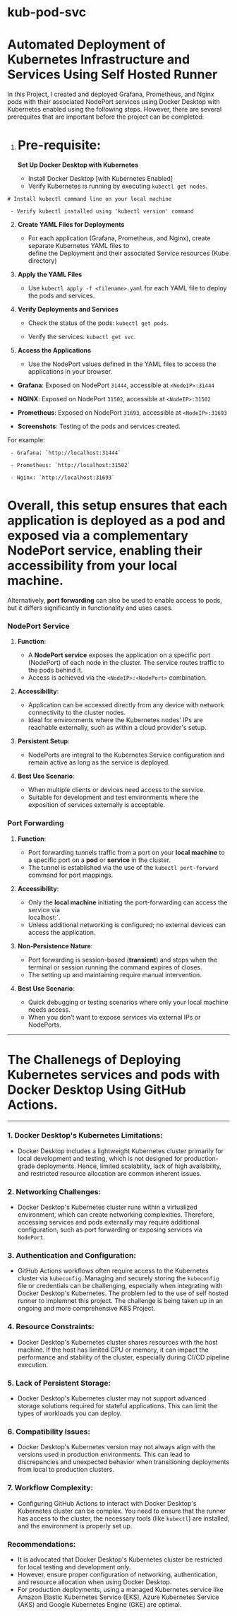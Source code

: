 # kub-pod-svc

# Automated Deployment of Kubernetes Infrastructure and Services Using Self Hosted Runner

In this Project, I created and deployed Grafana, Prometheus, and Nginx pods with their associated NodePort services using Docker Desktop with Kubernetes enabled using the following steps. However, there are several prerequites that are important before the project can be completed:


1.   # Pre-requisite:

     **Set Up Docker Desktop with Kubernetes**

     - Install Docker Desktop [with Kubernetes Enabled]
     - Verify Kubernetes is running by executing `kubectl get nodes`.

    # Install kubectl command line on your local machine

     - Verify kubectl installed using 'kubectl version' command  

2. **Create YAML Files for Deployments**

   - For each application (Grafana, Prometheus, and Nginx), create separate Kubernetes YAML files to   
     define the Deployment and their associated Service resources (Kube directory)

3. **Apply the YAML Files**

   - Use `kubectl apply -f <filename>.yaml` for each YAML file to deploy the pods and services.

4. **Verify Deployments and Services**

   - Check the status of the pods: `kubectl get pods`.

   - Verify the services: `kubectl get svc`.

5. **Access the Applications**

   - Use the NodePort values defined in the YAML files to access the applications in your browser. 

- **Grafana**: Exposed on NodePort `31444`, accessible at `<NodeIP>:31444`

- **NGINX**: Exposed on NodePort `31502`, accessible at `<NodeIP>:31502`

- **Prometheus**: Exposed on NodePort `31693`, accessible at `<NodeIP>:31693`

- **Screenshots**: Testing of the pods and services created. 

For example: 

     - Grafana: `http://localhost:31444`

     - Prometheus: `http://localhost:31502`
     
     - Nginx: `http://localhost:31693`    


#  Overall, this setup ensures that each application is deployed as a pod and exposed via a complementary NodePort service, enabling their accessibility from your local machine.

Alternatively, **port forwarding** can also be used to enable access to pods, but it differs significantly in functionality and uses cases.

### **NodePort Service**

1. **Function**:

   - A **NodePort service** exposes the application on a specific port (NodePort) of each node in the 
     cluster. The service routes traffic to the pods behind it.
   - Access is achieved via the `<NodeIP>:<NodePort>` combination.

2. **Accessibility**:

   - Application can be accessed directly from any device with network connectivity to the cluster nodes.
   - Ideal for environments where the Kubernetes nodes' IPs are reachable externally, such as within a cloud 
     provider's setup.

3. **Persistent Setup**:

   - NodePorts are integral to the Kubernetes Service configuration and remain active as long as the service 
     is deployed.

4. **Best Use Scenario**:

   - When multiple clients or devices need access to the service.
   - Suitable for development and test environments where the exposition of services externally is acceptable.

### **Port Forwarding**

1. **Function**:

   - Port forwarding tunnels traffic from a port on your **local machine** to a specific port on a **pod** or 
     **service** in the cluster.
   - The tunnel is established via the use of the `kubectl port-forward` command for port mappings.

2. **Accessibility**:

   - Only the **local machine** initiating the port-forwarding can access the service via  
     localhost:<local-port>`.
   - Unless additional networking is configured; no external devices can access the application.

3. **Non-Persistence Nature**:

   - Port forwarding is session-based (**transient**) and stops when the terminal or session running the 
     command expires of closes.
   - The setting up and maintaining require manual intervention.

4. **Best Use Scenario**:

   - Quick debugging or testing scenarios where only your local machine needs access.
   - When you don’t want to expose services via external IPs or NodePorts.

--------------------------------------------------------------------------------------------------------------
   # The Challenegs of Deploying  Kubernetes services and pods with Docker Desktop Using GitHub Actions.
--------------------------------------------------------------------------------------------------------------

### 1. **Docker Desktop's Kubernetes Limitations**:

   - Docker Desktop includes a lightweight Kubernetes cluster primarily for local development and testing, which is not designed for production-grade deployments. Hence, limited scalability, lack of high availability, and restricted resource allocation are common inherent issues.

### 2. **Networking Challenges**:

   - Docker Desktop's Kubernetes cluster runs within a virtualized environment, which can create networking complexities. Therefore, accessing services and pods externally may require additional configuration, such as port forwarding or exposing services via `NodePort`.

### 3. **Authentication and Configuration**:

   - GitHub Actions workflows often require access to the Kubernetes cluster via `kubeconfig`. Managing and securely storing the `kubeconfig` file or credentials can be challenging, especially when integrating with Docker Desktop's Kubernetes. The problem led to the use of self hosted runner to implemnet this project. The challenge is being taken up in an ongoing and more comprehensive K8S Project.

### 4. **Resource Constraints**:

   - Docker Desktop's Kubernetes cluster shares resources with the host machine. If the host has limited CPU or memory, it can impact the performance and stability of the cluster, especially during CI/CD pipeline execution.

### 5. **Lack of Persistent Storage**:

   - Docker Desktop's Kubernetes cluster may not support advanced storage solutions required for stateful applications. This can limit the types of workloads you can deploy.

### 6. **Compatibility Issues**:

   - Docker Desktop's Kubernetes version may not always align with the versions used in production environments. This can lead to discrepancies and unexpected behavior when transitioning deployments from local to production clusters.

### 7. **Workflow Complexity**:

   - Configuring GitHub Actions to interact with Docker Desktop's Kubernetes cluster can be complex. You need to ensure that the runner has access to the cluster, the necessary tools (like `kubectl`) are installed, and the environment is properly set up.

### Recommendations:

- It is advocated that Docker Desktop's Kubernetes cluster be restricted for local testing and development 
  only.
- However, ensure proper configuration of networking, authentication, and resource allocation when using 
  Docker Desktop.
- For production deployments, using a managed Kubernetes service like Amazon Elastic Kubernetes Service 
  (EKS), Azure Kubernetes Service (AKS) and Google Kubernetes Engine (GKE) are optimal.

